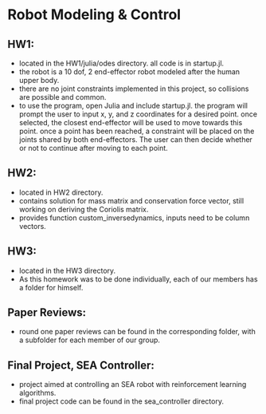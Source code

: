 # Robot Modeling & Control

## HW1:
* located in the HW1/julia/odes directory. all code is in startup.jl.
* the robot is a 10 dof, 2 end-effector robot modeled after the human upper body.
* there are no joint constraints implemented in this project, so collisions are possible and common.
* to use the program, open Julia and include startup.jl. the program will prompt the user to input x, y, and z coordinates for a desired point. once selected, the closest end-effector will be used to move towards this point. once a point has been reached, a constraint will be placed on the joints shared by both end-effectors. The user can then decide whether or not to continue after moving to each point. 

## HW2:
* located in HW2 directory.
* contains solution for mass matrix and conservation force vector, still working on deriving the Coriolis matrix.
* provides function custom_inversedynamics, inputs need to be column vectors.

## HW3:
* located in the HW3 directory.
* As this homework was to be done individually, each of our members has a folder for himself.

## Paper Reviews:
* round one paper reviews can be found in the corresponding folder, with a subfolder for each member of our group.

## Final Project, SEA Controller:
* project aimed at controlling an SEA robot with reinforcement learning algorithms.
* final project code can be found in the sea_controller directory.
